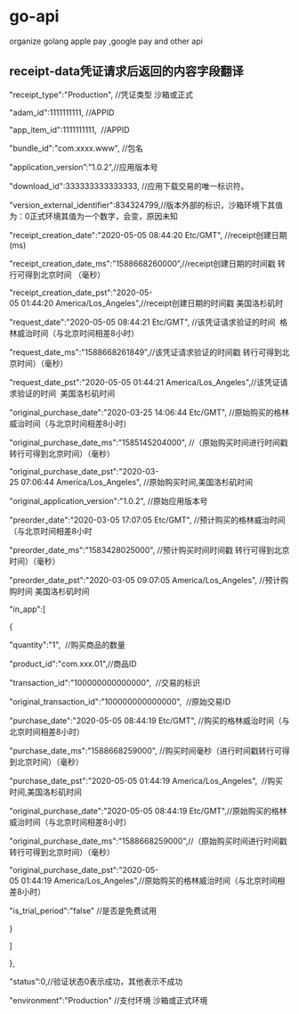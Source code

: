# go-api
organize golang  apple pay ,google pay  and other api 


## receipt-data凭证请求后返回的内容字段翻译

"receipt_type":"Production", //凭证类型 沙箱或正式

"adam_id":1111111111, //APPID

"app_item_id":1111111111,  //APPID

"bundle_id":"com.xxxx.www", //包名

"application_version”:”1.0.2”,//应用版本号

"download_id":333333333333333, //应用下载交易的唯一标识符。

"version_external_identifier":834324799,//版本外部的标识，沙箱环境下其值为：0正式环境其值为一个数字，会变，原因未知

"receipt_creation_date":"2020-05-05 08:44:20 Etc/GMT", //receipt创建日期(ms)

"receipt_creation_date_ms":"1588668260000”,//receipt创建日期的时间戳 转行可得到北京时间 （毫秒）

"receipt_creation_date_pst":"2020-05-05 01:44:20 America/Los_Angeles",//receipt创建日期的时间戳 美国洛杉矶时

"request_date":"2020-05-05 08:44:21 Etc/GMT", //该凭证请求验证的时间  格林威治时间（与北京时间相差8小时）

"request_date_ms":"1588668261849",//该凭证请求验证的时间戳 转行可得到北京时间）（毫秒）

"request_date_pst":"2020-05-05 01:44:21 America/Los_Angeles",//该凭证请求验证的时间  美国洛杉矶时间

"original_purchase_date":"2020-03-25 14:06:44 Etc/GMT", //原始购买的格林威治时间（与北京时间相差8小时）

"original_purchase_date_ms":"1585145204000", //（原始购买时间进行时间戳转行可得到北京时间）（毫秒）

"original_purchase_date_pst":"2020-03-25 07:06:44 America/Los_Angeles", //原始购买时间,美国洛杉矶时间

"original_application_version":"1.0.2", //原始应用版本号

"preorder_date":"2020-03-05 17:07:05 Etc/GMT", //预计购买的格林威治时间（与北京时间相差8小时

"preorder_date_ms":"1583428025000", //预计购买时间时间戳 转行可得到北京时间）（毫秒）

"preorder_date_pst":"2020-03-05 09:07:05 America/Los_Angeles", //预计购购时间 美国洛杉矶时间

"in_app":[

{

"quantity":"1",  //购买商品的数量

"product_id":"com.xxx.01",//商品ID

"transaction_id":"100000000000000",  //交易的标识

"original_transaction_id":"100000000000000",  //原始交易ID

"purchase_date":"2020-05-05 08:44:19 Etc/GMT", //购买的格林威治时间（与北京时间相差8小时）

"purchase_date_ms":"1588668259000", //购买时间毫秒（进行时间戳转行可得到北京时间）（毫秒）

"purchase_date_pst":"2020-05-05 01:44:19 America/Los_Angeles",  //购买时间,美国洛杉矶时间

"original_purchase_date":"2020-05-05 08:44:19 Etc/GMT",//原始购买的格林威治时间（与北京时间相差8小时）

"original_purchase_date_ms":"1588668259000",//（原始购买时间进行时间戳转行可得到北京时间）（毫秒）

"original_purchase_date_pst":"2020-05-05 01:44:19 America/Los_Angeles",//原始购买的格林威治时间（与北京时间相差8小时）

"is_trial_period":"false" //是否是免费试用

}

]

},

"status”:0,//验证状态0表示成功，其他表示不成功

"environment":"Production" //支付环境 沙箱或正式环境
